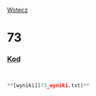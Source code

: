 [Wstecz](../informatyka.md)

# 73

### [Kod](73.py)

````py
                                                                                                                                                                                 ```

**[wyniki](73_wyniki.txt)**